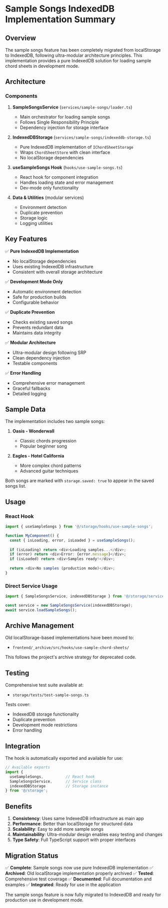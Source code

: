 # Sample Songs IndexedDB Implementation Summary

## Overview

The sample songs feature has been completely migrated from localStorage to IndexedDB, following ultra-modular architecture principles. This implementation provides a pure IndexedDB solution for loading sample chord sheets in development mode.

## Architecture

### Components

1. **SampleSongsService** (`services/sample-songs/loader.ts`)
   - Main orchestrator for loading sample songs
   - Follows Single Responsibility Principle
   - Dependency injection for storage interface

2. **IndexedDBStorage** (`services/sample-songs/indexeddb-storage.ts`)
   - Pure IndexedDB implementation of `IChordSheetStorage`
   - Wraps `ChordSheetStore` with clean interface
   - No localStorage dependencies

3. **useSampleSongs Hook** (`hooks/use-sample-songs.ts`)
   - React hook for component integration
   - Handles loading state and error management
   - Dev-mode only functionality

4. **Data & Utilities** (modular services)
   - Environment detection
   - Duplicate prevention
   - Storage logic
   - Logging utilities

## Key Features

✅ **Pure IndexedDB Implementation**
- No localStorage dependencies
- Uses existing IndexedDB infrastructure
- Consistent with overall storage architecture

✅ **Development Mode Only**
- Automatic environment detection
- Safe for production builds
- Configurable behavior

✅ **Duplicate Prevention**
- Checks existing saved songs
- Prevents redundant data
- Maintains data integrity

✅ **Modular Architecture**
- Ultra-modular design following SRP
- Clean dependency injection
- Testable components

✅ **Error Handling**
- Comprehensive error management
- Graceful fallbacks
- Detailed logging

## Sample Data

The implementation includes two sample songs:

1. **Oasis - Wonderwall**
   - Classic chords progression
   - Popular beginner song

2. **Eagles - Hotel California**
   - More complex chord patterns
   - Advanced guitar techniques

Both songs are marked with `storage.saved: true` to appear in the saved songs list.

## Usage

### React Hook

```typescript
import { useSampleSongs } from '@/storage/hooks/use-sample-songs';

function MyComponent() {
  const { isLoading, error, isLoaded } = useSampleSongs();
  
  if (isLoading) return <div>Loading samples...</div>;
  if (error) return <div>Error: {error.message}</div>;
  if (isLoaded) return <div>Samples ready!</div>;
  
  return <div>No samples (production mode)</div>;
}
```

### Direct Service Usage

```typescript
import { SampleSongsService, indexedDBStorage } from '@/storage/services/sample-songs';

const service = new SampleSongsService(indexedDBStorage);
await service.loadSampleSongs();
```

## Archive Management

Old localStorage-based implementations have been moved to:
- `frontend/_archive/src/hooks/use-sample-chord-sheets/`

This follows the project's archive strategy for deprecated code.

## Testing

Comprehensive test suite available at:
- `storage/tests/test-sample-songs.ts`

Tests cover:
- IndexedDB storage functionality
- Duplicate prevention
- Development mode restrictions
- Error handling

## Integration

The hook is automatically exported and available for use:

```typescript
// Available exports
import { 
  useSampleSongs,          // React hook
  SampleSongsService,      // Service class
  indexedDBStorage         // Storage instance
} from '@/storage';
```

## Benefits

1. **Consistency**: Uses same IndexedDB infrastructure as main app
2. **Performance**: Better than localStorage for structured data
3. **Scalability**: Easy to add more sample songs
4. **Maintainability**: Ultra-modular design enables easy testing and changes
5. **Type Safety**: Full TypeScript support with proper interfaces

## Migration Status

✅ **Complete**: Sample songs now use pure IndexedDB implementation
✅ **Archived**: Old localStorage implementation properly archived
✅ **Tested**: Comprehensive test coverage
✅ **Documented**: Full documentation and examples
✅ **Integrated**: Ready for use in the application

The sample songs feature is now fully migrated to IndexedDB and ready for production use in development mode.
